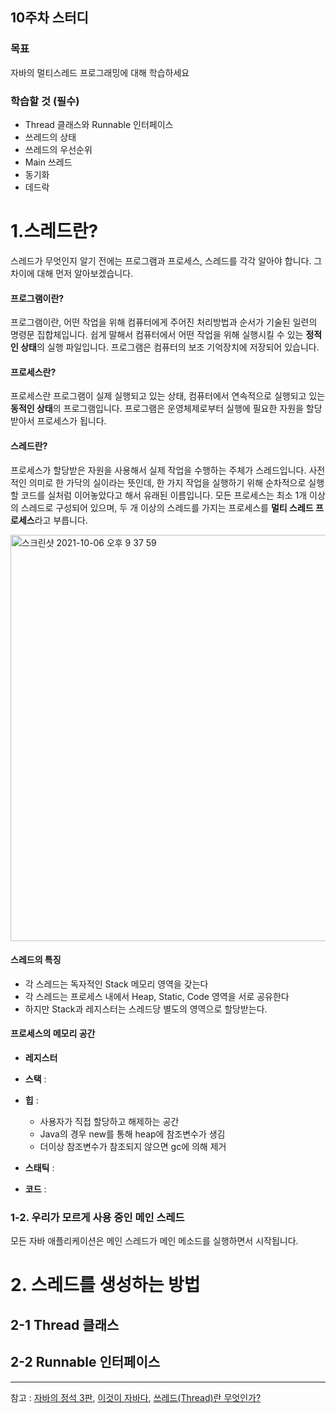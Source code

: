 ## 10주차 스터디
### 목표
자바의 멀티스레드 프로그래밍에 대해 학습하세요
### 학습할 것 (필수)
- Thread 클래스와 Runnable 인터페이스
- 쓰레드의 상태
- 쓰레드의 우선순위
- Main 쓰레드
- 동기화
- 데드락

# 1.스레드란?
스레드가 무엇인지 알기 전에는 프로그램과 프로세스, 스레드를 각각 알아야 합니다. 그 차이에 대해 먼저 알아보겠습니다. 

#### 프로그램이란?
프로그램이란, 어떤 작업을 위해 컴퓨터에게 주어진 처리방법과 순서가 기술된 일련의 명령문 집합체입니다. 쉽게 말해서 컴퓨터에서 어떤 작업을 위해 실행시킬 수 있는 **정적인 상태**의 실행 파일입니다. 프로그램은 컴퓨터의 보조 기억장치에 저장되어 있습니다.

#### 프로세스란?
프로세스란 프로그램이 실제 실행되고 있는 상태, 컴퓨터에서 연속적으로 실행되고 있는 **동적인 상태**의 프로그램입니다. 프로그램은 운영체제로부터 실행에 필요한 자원을 할당받아서 프로세스가 됩니다.

#### 스레드란?
프로세스가 할당받은 자원을 사용해서 실제 작업을 수행하는 주체가 스레드입니다. 사전적인 의미로 한 가닥의 실이라는 뜻인데, 한 가지 작업을 실행하기 위해 순차적으로 실행할 코드를 실처럼 이어놓았다고 해서 유래된 이름입니다. 모든 프로세스는 최소 1개 이상의 스레드로 구성되어 있으며, 두 개 이상의 스레드를 가지는 프로세스를 **멀티 스레드 프로세스**라고 부릅니다.

<img width="650" alt="스크린샷 2021-10-06 오후 9 37 59" src="https://user-images.githubusercontent.com/80696862/136203606-79acddcc-facf-4c54-b5f1-4e997fa449c7.png">

#### 스레드의 특징
- 각 스레드는 독자적인 Stack 메모리 영역을 갖는다
- 각 스레드는 프로세스 내에서 Heap, Static, Code 영역을 서로 공유한다
- 하지만 Stack과 레지스터는 스레드당 별도의 영역으로 할당받는다.

#### 프로세스의 메모리 공간

- **레지스터** 

- **스택** :
- **힙** :
    - 사용자가 직접 할당하고 해제하는 공간
    - Java의 경우 new를 통해 heap에 참조변수가 생김
    - 더이상 참조변수가 참조되지 않으면 gc에 의해 제거
- **스태틱** :

- **코드** : 

### 1-2. 우리가 모르게 사용 중인 메인 스레드
모든 자바 애플리케이션은 메인 스레드가 메인 메소드를 실행하면서 시작됩니다.

# 2. 스레드를 생성하는 방법

## 2-1 Thread 클래스

## 2-2 Runnable 인터페이스

___

참고 : [자바의 정석 3판](http://www.yes24.com/Product/Goods/24259565?OzSrank=2), [이것이 자바다](http://www.yes24.com/Product/Goods/15651484?OzSrank=2), [쓰레드(Thread)란 무엇인가?](https://goodgid.github.io/What-is-Thread/)
